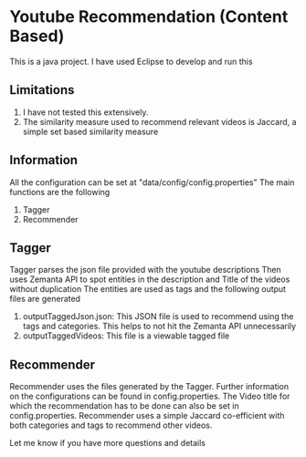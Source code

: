 Youtube Recommendation (Content Based)
==================================

This is a java project. I have used Eclipse to develop and run this

Limitations 
--------------------
1. I have not tested this extensively. 
2. The similarity measure used to recommend relevant videos is Jaccard, a simple set based similarity measure 


Information 
--------------------
All the configuration can be set at "data/config/config.properties"
The main functions are the following 
1. Tagger
2. Recommender 

Tagger
-------------------
Tagger parses the json file provided with the youtube descriptions
Then uses Zemanta API to spot entities in the description and Title of the videos without duplication
The entities are used as tags and the following output files are generated 
1. outputTaggedJson.json: This JSON file is used to recommend using the tags and categories. This helps to not hit the Zemanta API unnecessarily
2. outputTaggedVideos: This file is a viewable tagged file

Recommender
--------------------
Recommender uses the files generated by the Tagger. Further information on the configurations can be found in config.properties. The Video title for which the recommendation has to be done can also be set in config.properties. 
Recommender uses a simple Jaccard co-efficient with both categories and tags to recommend other videos. 

Let me know if you have more questions and details
